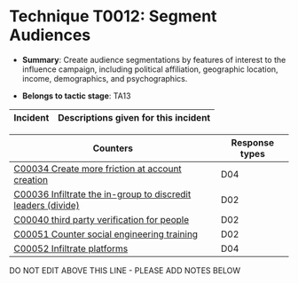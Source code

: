 # Technique T0012: Segment Audiences

* **Summary**: Create audience segmentations by features of interest to the influence campaign, including political affiliation, geographic location, income, demographics, and psychographics. 

* **Belongs to tactic stage**: TA13


| Incident | Descriptions given for this incident |
| -------- | -------------------- |



| Counters | Response types |
| -------- | -------------- |
| [C00034 Create more friction at account creation](../generated_pages/counters/C00034.md) | D04 |
| [C00036 Infiltrate the in-group to discredit leaders (divide)](../generated_pages/counters/C00036.md) | D02 |
| [C00040 third party verification for people](../generated_pages/counters/C00040.md) | D02 |
| [C00051 Counter social engineering training](../generated_pages/counters/C00051.md) | D02 |
| [C00052 Infiltrate platforms](../generated_pages/counters/C00052.md) | D04 |


DO NOT EDIT ABOVE THIS LINE - PLEASE ADD NOTES BELOW